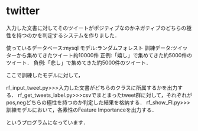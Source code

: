 # twitter

入力した文書に対してそのツイートがポジティブなのかネガティブのどちらの極性を持つのかを判定するシステムを作りました．

使っているデータベース:mysql
モデル:ランダムフォレスト
訓練データ:ツイッターから集めてきたツイート約10000件
正例:「嬉し」で集めてきた約5000件のツイート．
負例:「悲し」で集めてきた約5000件のツイート．

ここで訓練したモデルに対して，

rf_input_tweet.py>>>入力した文書がどちらのクラスに所属するかを出力する．
rf_get_tweets_label.py>>>csvでまとまったtweet群に対して，それぞれがpos,negどちらの極性を持つのか判定した結果を格納する．
rf_show_FI.py>>>訓練モデルにおいて，各素性のFeature Importanceを出力する．

というプログラムになっています．
